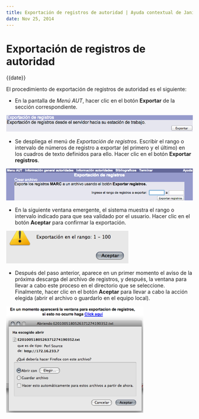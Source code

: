 ```yaml
---
title: Exportación de registros de autoridad | Ayuda contextual de Janium
date: Nov 25, 2014
---
```


# Exportación de registros de autoridad

{{date}}

El procedimiento de exportación de registros de autoridad es el
siguiente:

-   En la pantalla de *Menú AUT*, hacer clic en el botón **Exportar** de
    la sección correspondiente.

![](seccion_exportacion.png)

-   Se despliega el menú de *Exportación de registros*. Escribir el
    rango o intervalo de números de registro a exportar (el primero y el
    último) en los cuadros de texto definidos para ello. Hacer clic en
    el botón **Exportar registros**.

![Menú de exportación de registros](menu_exportacion.png)

-   En la siguiente ventana emergente, el sistema muestra el rango o
    intervalo indicado para que sea validado por el usuario. Hacer clic
    en el botón **Aceptar** para confirmar la exportación.

![Confirmación de exportación de registros](confirmacion_exportacion.png)

-   Después del paso anterior, aparece en un primer momento el aviso de
    la próxima descarga del archivo de registros, y después, la ventana
    para llevar a cabo este proceso en el directorio que se seleccione.
    Finalmente, hacer clic en el botón **Aceptar** para llevar a cabo la
    acción elegida (abrir el archivo o guardarlo en el equipo local).

![Pantalla para visualizar o guardar los registros exportados](guardado_registros_exportados.png)
